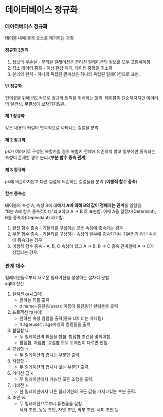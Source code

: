 # 데이터베이스 정규화

### 데이터베이스 정규화

테이블 내에 중복 요소를 제거하는 과정

#### 정규화 3원칙

1. 정보의 무손실 - 분리된 릴레이션은 분리전 릴레이션의 정보를 모두 포함해야함
2. 최소 데이터 중복 - 이상 현상 제거, 데이터 중복을 최소화
3. 분리의 원칙 - 하나의 독립된 관계성은 하나의 독립된 릴레이션으로 표현.

#### 반 정규화

편의성을 위해 의도적으로 정규화 원칙을 위배하는 행위. 테이블이 단순해지지만 데이터의 일관성, 무결성이 보장되지않음.

#### 제 1 정규화

같은 내용의 커럼이 연속적으로 나타나는 컬럼을 분리.

#### 제 2 정규화

pk가 여러키로 구성된 복합키일 경우 복합키 전체에 의존하지 않고 일부에만 종속되는 속성이 존재할 경우 분리.**(부분 함수 종속 관계**)

#### 제 3 정규화

pk에 의존하지않고 다른 컬럼에 의존하는 컬럼들을 분리.(**이행적 함수 종속**)

#### 함수 종속성

테이블의 속성 A, 속성 B에 대해서 **A에 의해 B의 값이 정해지는 관계**를 일컬음.\
"B는 A에 함수 종속적이다"라고하고 A -> B 로 표현함. 이때 A를 결정자(Determint), B를 종속자(Dependant) 라고함.

1. 완전 함수 종속 - 기본키를 구성하는 모든 속성에 종속되는 경우
2. 부분 함수 종속 - 기본키를 구성하는 속성의 일부에 종속되거나 기본키가 아닌 속성에 종속되는 경우
3. 이행적 함수 종속 - A, B, C 속성이 있고 A -> B, B -> C 종속 관계일때 A -> C가 성립되는 경우.



### 관계 대수

릴레이션들로부터 새로운 릴레이션을 생성하는 절차적 문법\
sql의 전신

1. 셀렉션 σ(시그마)
   * 원하는 튜플 출력
   * σ name=홍길동(user): 이름이 홍길동인 컬럼들을 출력
2. 프로젝션 π(파이)
   * 원하는 속성 컬럼을 출력(중복 데이터는 삭제됨)
   * π age(user): age속성의 컬럼들을 출력
3. 합집합 U
   * 두 릴레이션의 튜플을 합침. 합집합 조건을 맞춰야함.
   * 합집합, 차집합, 교집합 모두 도메인이 다르면 안됨.
4. 교집합 ∩
   * 두 릴레이션의 겹치는 부분만 출력.
5. 차집합 -
   * 두 릴레이션의 겹치치 않는 부분만 출력.
6. 카디션 곱 x
   * 두 릴레이션에서 가능한 모든 조합을 출력.
7. 디비전 ÷
   * 한 릴레이션에서 다른 릴레이션의 모든 값을 가지고있는 부분 출력.
8. 조인 ⋈
   * 두 릴레이션으로부터 튜플들을 결합.\
     세타 조인, 동등 조인, 자연 조인, 외부 조인, 세미 조인 등



